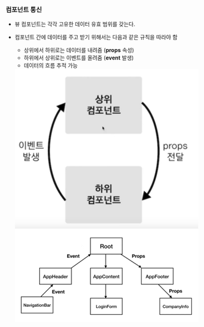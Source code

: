 ### 컴포넌트 통신
- 뷰 컴포넌트는 각각 고유한 데이터 유효 범위를 갖는다.
- 컴포넌트 간에 데이터를 주고 받기 위해서는 다음과 같은 규칙을 따라야 함
  - 상위에서 하위로는 데이터를 내려줌 (**props** 속성)
  - 하위에서 상위로는 이벤트를 올려줌 (**event** 발생)   
  - 데이터의 흐름 추적 가능

  <img src="/Vue/img/통신규약.png">
  <img src="/Vue/img/통신방식2.png">
  

